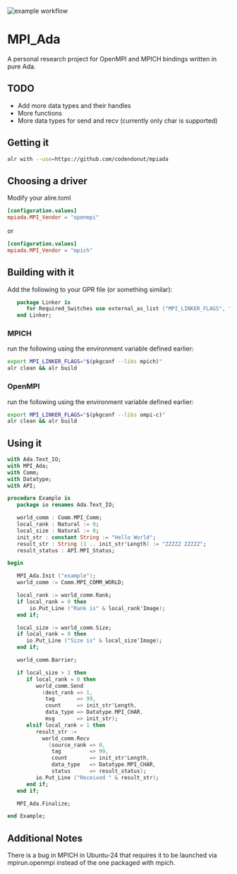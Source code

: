 ![example workflow](https://github.com/codendonut/mpiada/actions/workflows/ada.yml/badge.svg)

# MPI_Ada

A personal research project for OpenMPI and MPICH bindings written in pure Ada.

## TODO

* Add more data types and their handles
* More functions
* More data types for send and recv (currently only char is supported)

## Getting it

```bash
alr with --use=https://github.com/codendonut/mpiada
```

## Choosing a driver

Modify your alire.toml

```toml
[configuration.values]
mpiada.MPI_Vendor = "openmpi"
```

or

```toml
[configuration.values]
mpiada.MPI_Vendor = "mpich"
```

## Building with it

Add the following to your GPR file (or something similar):

```ada
   package Linker is
      for Required_Switches use external_as_list ("MPI_LINKER_FLAGS", " ");
   end Linker;
```

### MPICH

run the following using the environment variable defined earlier:

```bash
export MPI_LINKER_FLAGS="$(pkgconf --libs mpich)"
alr clean && alr build
```

### OpenMPI

run the following using the environment variable defined earlier:

```bash
export MPI_LINKER_FLAGS="$(pkgconf --libs ompi-c)"
alr clean && alr build
```

## Using it

```ada
with Ada.Text_IO;
with MPI_Ada;
with Comm;
with Datatype;
with API;

procedure Example is
   package io renames Ada.Text_IO;

   world_comm : Comm.MPI_Comm;
   local_rank : Natural := 0;
   local_size : Natural := 0;
   init_str : constant String := "Hello World";
   result_str : String (1 .. init_str'Length) := "ZZZZZ ZZZZZ";
   result_status : API.MPI_Status;

begin

   MPI_Ada.Init ("example");
   world_comm := Comm.MPI_COMM_WORLD;

   local_rank := world_comm.Rank;
   if local_rank = 0 then
       io.Put_Line ("Rank is" & local_rank'Image);
   end if;

   local_size := world_comm.Size;
   if local_rank = 0 then
      io.Put_Line ("Size is" & local_size'Image);
   end if;

   world_comm.Barrier;

   if local_size > 1 then
      if local_rank = 0 then
         world_comm.Send
           (dest_rank => 1,
            tag       => 99,
            count     => init_str'Length,
            data_type => Datatype.MPI_CHAR,
            msg       => init_str);
      elsif local_rank = 1 then
         result_str :=
           world_comm.Recv
             (source_rank => 0,
              tag         => 99,
              count       => init_str'Length,
              data_type   => Datatype.MPI_CHAR,
              status      => result_status);
         io.Put_Line ("Received " & result_str);
      end if;
   end if;

   MPI_Ada.Finalize;

end Example;
```

## Additional Notes

There is a bug in MPICH in Ubuntu-24 that requires it to be launched
via mpirun.openmpi instead of the one packaged with mpich.
